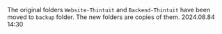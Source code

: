 The original folders `Website-Thintuit` and `Backend-Thintuit` have been moved to `backup` folder. The new folders are copies of them.
2024.08.84 14:30